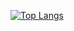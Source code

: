 [![Top Langs](https://github-readme-stats.vercel.app/api/top-langs/?username=SerhiiCho&hide=asp)](https://github.com/anuraghazra/github-readme-stats)
